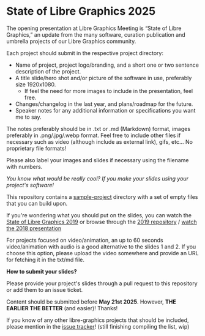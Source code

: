 # State of Libre Graphics 2025

The opening presentation at Libre Graphics Meeting is “State of Libre Graphics,” an update from the many software, curation publication and umbrella projects of our Libre Graphics community.

Each project should submit in the respective project directory:

- Name of project, project logo/branding, and a short one or two sentence description of the project.
- A title slide/hero shot and/or picture of the software in use, preferably size 1920x1080.
    - If feel the need for more images to include in the presentation, feel free.
- Changes/changelog in the last year, and plans/roadmap for the future.
- Speaker notes for any additional information or specifications you want me to say.

The notes preferably should be in .txt or .md (Markdown) format, images preferably in .png/.jpg/.webp format. Feel free to include other files if necessary such as video (although include as external link), gifs, etc... No proprietary file formats!

Please also label your images and slides if necessary using the filename with numbers.

*You know what would be really cool? If you make your slides using your project's software!*

This repository contains a [sample-project](sample-project/) directory with a set of empty files that you can build upon.

If you're wondering what you should put on the slides, you can watch the [State of Libre Graphics 2019](https://www.youtube.com/watch?v=hO2cMcY_Xv8) or browse through the [2019 repository](https://github.com/libregraphicsmeeting/state-of-lg-2019) / [watch the 2018 presentation](https://www.youtube.com/watch?v=HDeUAqWTW5g)

For projects focused on video/animation, an up to 60 seconds video/animation with audio is a good alternative to the slides 1 and 2. If you choose this option, please upload the video somewhere and provide an URL for fetching it in the txt/md file.

**How to submit your slides?**

Please provide your project's slides through a pull request to this repository or add them to an issue ticket.

Content should be submitted before **May 21st 2025**. However, **THE EARLIER THE BETTER** (and easier)! Thanks!

If you know of any other libre-graphics projects that should be included, please mention in the [issue tracker](https://github.com/libregraphicsmeeting/state-of-lg-2025/issues/1)! (still finishing compiling the list, wip)
